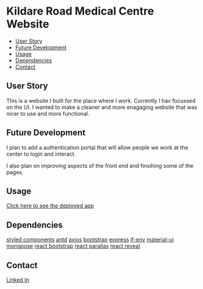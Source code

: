 # Kildare Road Medical Centre Website

- [User Story](#UserStory)
- [Future Development](#FutureDevelopment)
- [Usage](#Usage)
- [Dependencies](#Dependencies)
- [Contact](#Contact)



## User Story

This is a website I built for the place where I work. Currently I hav focussed on the UI. I wanted to make a cleaner and more enagaging website that was nicer to use and more functional. 

## Future Development
 
I plan to add a authentication portal that will allow people we work at the center to login and interact. 

I also plan on improving aspects of the front end and finsihing some of the pages. 

## Usage

[Click here to see the deployed app](https://frozen-caverns-37028.herokuapp.com/)

## Dependencies
[styled components](https://www.npmjs.com/search?q=styled-components)
[antd](https://www.npmjs.com/package/antd)
[axios](https://www.npmjs.com/package/axios)
[bootstrap](https://www.npmjs.com/package/react-bootstrap)
[express](https://www.npmjs.com/package/express)
[if-env](https://www.npmjs.com/package/if-env)
[material-ui](https://www.npmjs.com/package/@material-ui/core)
[mongoose](https://www.npmjs.com/package/mongoose)
[react bootstrap](https://www.npmjs.com/package/react-bootstrap)
[react parallax](https://www.npmjs.com/package/react-parallax)
[react reveal](https://www.npmjs.com/package/react-reveal)

## Contact 

[Linked In](https://www.linkedin.com/in/rhys-rushton-838a16197/)